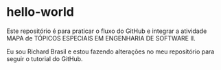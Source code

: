 # hello-world
Este repositório é para praticar o fluxo do GitHub e integrar a atividade MAPA de TÓPICOS ESPECIAIS EM ENGENHARIA DE SOFTWARE II.

Eu sou Richard Brasil e estou fazendo alterações no meu repositório para seguir o tutorial do GitHub.
